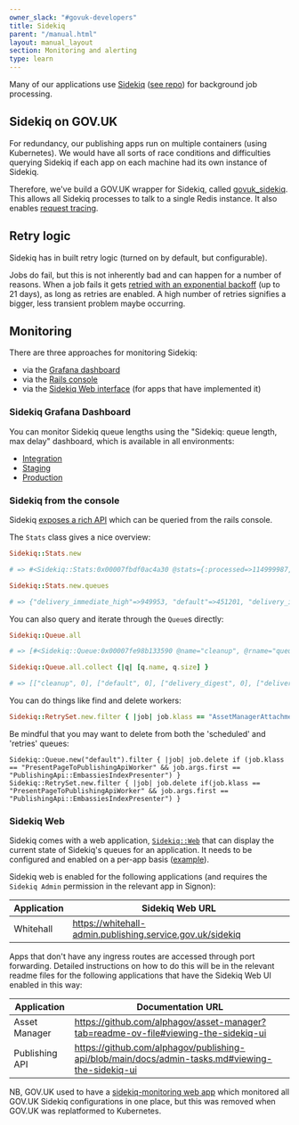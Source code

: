 ```yaml
---
owner_slack: "#govuk-developers"
title: Sidekiq
parent: "/manual.html"
layout: manual_layout
section: Monitoring and alerting
type: learn
---
```


Many of our applications use [Sidekiq](https://sidekiq.org) ([see repo](https://github.com/sidekiq/sidekiq)) for background job processing.

## Sidekiq on GOV.UK

For redundancy, our publishing apps run on multiple containers (using Kubernetes).
We would have all sorts of race conditions and difficulties querying Sidekiq if each app on each machine had its own instance of Sidekiq.

Therefore, we've build a GOV.UK wrapper for Sidekiq, called [govuk_sidekiq](https://github.com/alphagov/govuk_sidekiq). This allows all Sidekiq processes to talk to a single Redis instance. It also enables [request tracing](/manual/request-tracing.html).

## Retry logic

Sidekiq has in built retry logic (turned on by default, but configurable).

Jobs do fail, but this is not inherently bad and can happen for a number of reasons. When a job fails it gets [retried with an exponential backoff](https://github.com/sidekiq/sidekiq/wiki/Error-Handling#automatic-job-retry) (up to 21 days), as long as retries are enabled. A high number of retries signifies a bigger, less transient problem maybe occurring.

## Monitoring

There are three approaches for monitoring Sidekiq:

- via the [Grafana dashboard](#sidekiq-grafana-dashboard)
- via the [Rails console](#sidekiq-from-the-console)
- via the [Sidekiq Web interface](#sidekiq-web) (for apps that have implemented it)

### Sidekiq Grafana Dashboard

You can monitor Sidekiq queue lengths using the "Sidekiq: queue length, max delay" dashboard, which is available in all environments:

- [Integration](https://grafana.eks.integration.govuk.digital/d/sidekiq-queues/sidekiq3a-queue-length-max-delay)
- [Staging](https://grafana.eks.staging.govuk.digital/d/sidekiq-queues/sidekiq3a-queue-length-max-delay)
- [Production](https://grafana.eks.production.govuk.digital/d/sidekiq-queues/sidekiq3a-queue-length-max-delay)

### Sidekiq from the console

Sidekiq [exposes a rich API](https://github.com/sidekiq/sidekiq/wiki/API) which can be queried from the rails console.

The `Stats` class gives a nice overview:

```ruby
Sidekiq::Stats.new

# => #<Sidekiq::Stats:0x00007fbdf0ac4a30 @stats={:processed=>114999987, :failed=>15129, :scheduled_size=>22741, :retry_size=>1, :dead_size=>0, :processes_size=>3, :default_queue_latency=>10162.526781797409, :workers_size=>90, :enqueued=>1508687}>

Sidekiq::Stats.new.queues

# => {"delivery_immediate_high"=>949953, "default"=>451201, "delivery_immediate"=>101006, "email_generation_immediate"=>0, "email_generation_digest"=>0, "cleanup"=>0, "process_and_generate_emails"=>0, "delivery_digest"=>0}
```

You can also query and iterate through the `Queue`s directly:

```ruby
Sidekiq::Queue.all

# => [#<Sidekiq::Queue:0x00007fe98b133590 @name="cleanup", @rname="queue:cleanup">, #<Sidekiq::Queue:0x00007fe98b133518 @name="default", @rname="queue:default">, etc...

Sidekiq::Queue.all.collect {|q| [q.name, q.size] }

# => [["cleanup", 0], ["default", 0], ["delivery_digest", 0], ["delivery_immediate", 0], ["delivery_immediate_high", 0], ["email_generation_digest", 0], ["process_and_generate_emails", 0]]
```

You can do things like find and delete workers:

```ruby
Sidekiq::RetrySet.new.filter { |job| job.klass == "AssetManagerAttachmentMetadataWorker" }.map(&:delete)
```

Be mindful that you may want to delete from both the 'scheduled' and 'retries' queues:

```
Sidekiq::Queue.new("default").filter { |job| job.delete if (job.klass == "PresentPageToPublishingApiWorker" && job.args.first == "PublishingApi::EmbassiesIndexPresenter") }
Sidekiq::RetrySet.new.filter { |job| job.delete if(job.klass == "PresentPageToPublishingApiWorker" && job.args.first == "PublishingApi::EmbassiesIndexPresenter") }
```

### Sidekiq Web

Sidekiq comes with a web application, [`Sidekiq::Web`][sidekiq web] that can display the current state of Sidekiq's queues for an application.
It needs to be configured and enabled on a per-app basis ([example](https://github.com/alphagov/whitehall/pull/8026)).

Sidekiq web is enabled for the following applications (and requires the `Sidekiq Admin` permission in the relevant app in Signon):

| Application | Sidekiq Web URL                                                           |
|-------------|---------------------------------------------------------------------------|
| Whitehall   | https://whitehall-admin.publishing.service.gov.uk/sidekiq                 |

Apps that don't have any ingress routes are accessed through port forwarding. Detailed instructions on how to do this will
be in the relevant readme files for the following applications that have the Sidekiq Web UI enabled in this way:

| Application    | Documentation URL                                                                               |
|----------------|-------------------------------------------------------------------------------------------------|
| Asset Manager  | https://github.com/alphagov/asset-manager?tab=readme-ov-file#viewing-the-sidekiq-ui             |
| Publishing API | https://github.com/alphagov/publishing-api/blob/main/docs/admin-tasks.md#viewing-the-sidekiq-ui |

NB, GOV.UK used to have a [sidekiq-monitoring web app][sidekiq monitoring] which monitored all GOV.UK Sidekiq configurations in one place, but this was removed when GOV.UK was replatformed to Kubernetes.

[sidekiq web]: https://github.com/sidekiq/sidekiq/wiki/Monitoring
[sidekiq monitoring]: https://github.com/alphagov/sidekiq-monitoring
